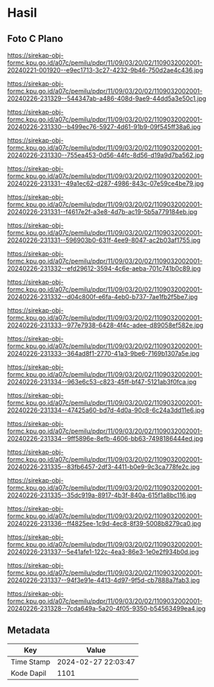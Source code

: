 # Hasil

## Foto C Plano

https://sirekap-obj-formc.kpu.go.id/a07c/pemilu/pdpr/11/09/03/20/02/1109032002001-20240221-001920--e9ec1713-3c27-4232-9b46-750d2ae4c436.jpg

https://sirekap-obj-formc.kpu.go.id/a07c/pemilu/pdpr/11/09/03/20/02/1109032002001-20240226-231329--544347ab-a486-408d-9ae9-44dd5a3e50c1.jpg

https://sirekap-obj-formc.kpu.go.id/a07c/pemilu/pdpr/11/09/03/20/02/1109032002001-20240226-231330--b499ec76-5927-4d61-91b9-09f545ff38a6.jpg

https://sirekap-obj-formc.kpu.go.id/a07c/pemilu/pdpr/11/09/03/20/02/1109032002001-20240226-231330--755ea453-0d56-44fc-8d56-d19a9d7ba562.jpg

https://sirekap-obj-formc.kpu.go.id/a07c/pemilu/pdpr/11/09/03/20/02/1109032002001-20240226-231331--49a1ec62-d287-4986-843c-07e59ce4be79.jpg

https://sirekap-obj-formc.kpu.go.id/a07c/pemilu/pdpr/11/09/03/20/02/1109032002001-20240226-231331--f4617e2f-a3e8-4d7b-ac19-5b5a779184eb.jpg

https://sirekap-obj-formc.kpu.go.id/a07c/pemilu/pdpr/11/09/03/20/02/1109032002001-20240226-231331--596903b0-631f-4ee9-8047-ac2b03af1755.jpg

https://sirekap-obj-formc.kpu.go.id/a07c/pemilu/pdpr/11/09/03/20/02/1109032002001-20240226-231332--efd29612-3594-4c6e-aeba-701c741b0c89.jpg

https://sirekap-obj-formc.kpu.go.id/a07c/pemilu/pdpr/11/09/03/20/02/1109032002001-20240226-231332--d04c800f-e6fa-4eb0-b737-7ae1fb2f5be7.jpg

https://sirekap-obj-formc.kpu.go.id/a07c/pemilu/pdpr/11/09/03/20/02/1109032002001-20240226-231333--977e7938-6428-4f4c-adee-d89058ef582e.jpg

https://sirekap-obj-formc.kpu.go.id/a07c/pemilu/pdpr/11/09/03/20/02/1109032002001-20240226-231333--364ad8f1-2770-41a3-9be6-7169b1307a5e.jpg

https://sirekap-obj-formc.kpu.go.id/a07c/pemilu/pdpr/11/09/03/20/02/1109032002001-20240226-231334--963e6c53-c823-45ff-bf47-5121ab3f0fca.jpg

https://sirekap-obj-formc.kpu.go.id/a07c/pemilu/pdpr/11/09/03/20/02/1109032002001-20240226-231334--47425a60-bd7d-4d0a-90c8-6c24a3dd11e6.jpg

https://sirekap-obj-formc.kpu.go.id/a07c/pemilu/pdpr/11/09/03/20/02/1109032002001-20240226-231334--9ff5896e-8efb-4606-bb63-7498186444ed.jpg

https://sirekap-obj-formc.kpu.go.id/a07c/pemilu/pdpr/11/09/03/20/02/1109032002001-20240226-231335--83fb6457-2df3-4411-b0e9-9c3ca778fe2c.jpg

https://sirekap-obj-formc.kpu.go.id/a07c/pemilu/pdpr/11/09/03/20/02/1109032002001-20240226-231335--35dc919a-8917-4b3f-840a-615f1a8bc116.jpg

https://sirekap-obj-formc.kpu.go.id/a07c/pemilu/pdpr/11/09/03/20/02/1109032002001-20240226-231336--ff4825ee-1c9d-4ec8-8f39-5008b8279ca0.jpg

https://sirekap-obj-formc.kpu.go.id/a07c/pemilu/pdpr/11/09/03/20/02/1109032002001-20240226-231337--5e41afe1-122c-4ea3-86e3-1e0e2f934b0d.jpg

https://sirekap-obj-formc.kpu.go.id/a07c/pemilu/pdpr/11/09/03/20/02/1109032002001-20240226-231337--94f3e91e-4413-4d97-9f5d-cb7888a7fab3.jpg

https://sirekap-obj-formc.kpu.go.id/a07c/pemilu/pdpr/11/09/03/20/02/1109032002001-20240226-231328--7cda649a-5a20-4f05-9350-b54563499ea4.jpg


## Metadata

| Key        | Value               |
| ---------- | ------------------- |
| Time Stamp | 2024-02-27 22:03:47 |
| Kode Dapil | 1101                |



